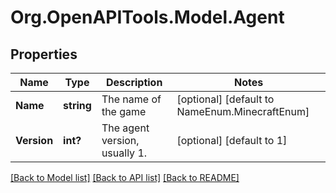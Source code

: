 # Org.OpenAPITools.Model.Agent
## Properties

Name | Type | Description | Notes
------------ | ------------- | ------------- | -------------
**Name** | **string** | The name of the game | [optional] [default to NameEnum.MinecraftEnum]
**Version** | **int?** | The agent version, usually 1. | [optional] [default to 1]

[[Back to Model list]](../README.md#documentation-for-models) [[Back to API list]](../README.md#documentation-for-api-endpoints) [[Back to README]](../README.md)

